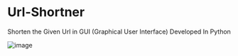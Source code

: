 # Url-Shortner
Shorten the Given Url in GUI (Graphical User Interface) Developed In Python


![image](https://github.com/Gokulraam2257/Url-Shortner/assets/73748010/35aa0b03-b5f3-401a-bf6a-a6973ffbd56e)
